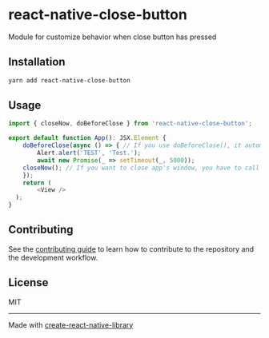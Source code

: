 # react-native-close-button

Module for customize behavior when close button has pressed

## Installation

```sh
yarn add react-native-close-button
```

## Usage


```js
import { closeNow, doBeforeClose } from 'react-native-close-button';

export default function App(): JSX.Element {
	doBeforeClose(async () => { // If you use doBeforeClose(), it automatically disables close button's ability to close window.
		Alert.alert('TEST', 'Test.');
		await new Promise(_ => setTimeout(_, 5000));
    closeNow(); // If you want to close app's window, you have to call closeNow().
	});
	return (
		<View />
  );
}

```


## Contributing

See the [contributing guide](CONTRIBUTING.md) to learn how to contribute to the repository and the development workflow.

## License

MIT

---

Made with [create-react-native-library](https://github.com/callstack/react-native-builder-bob)
